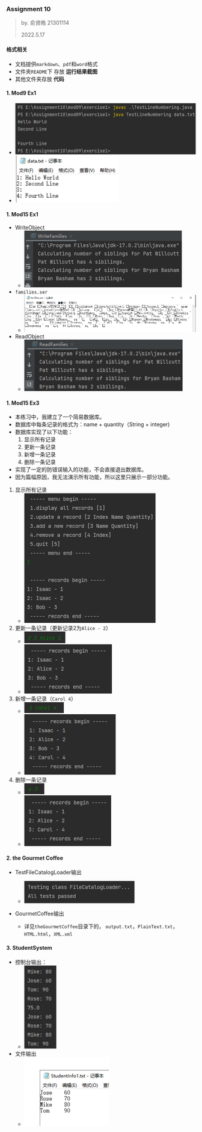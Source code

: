 ### Assignment 10

> by. 俞贤皓 21301114
>
> 2022.5.17

#### 格式相关

* 文档提供`markdown`、`pdf`和`word`格式
* 文件夹`README`下 存放 **运行结果截图**
* 其他文件夹存放 **代码**

#### 1. Mod9 Ex1

* ![1652768608260](README/1652768608260.png)
* ![1652768628657](README/1652768628657.png)

#### 1. Mod15 Ex1

* WriteObject
  * ![1652770943861](README/1652770943861.png)
* `families.ser` 
  * ![1652770887963](README/1652770887963.png)
* ReadObject
  * ![1652770928261](README/1652770928261.png)

#### 1. Mod15 Ex3

* 本练习中，我建立了一个简易数据库。
* 数据库中每条记录的格式为：name + quantity（String + integer)
* 数据库实现了以下功能：
  1. 显示所有记录
  2. 更新一条记录
  3. 新增一条记录
  4. 删除一条记录
* 实现了一定的防错误输入的功能，不会直接退出数据库。
* 因为篇幅原因，我无法演示所有功能，所以这里只展示一部分功能。

1. 显示所有记录
   * ![1652782269058](README/1652782269058.png)
2. 更新一条记录（更新记录2为`Alice - 2`）
   * ![1652782313879](README/1652782313879.png)
   * ![1652782322051](README/1652782322051.png)
3. 新增一条记录（`Carol 4`）
   * ![1652782366042](README/1652782366042.png)
   * ![1652782375827](README/1652782375827.png)
4. 删除一条记录
   * ![1652782400190](README/1652782400190.png)
   * ![1652782406151](README/1652782406151.png)

#### 2. the Gourmet Coffee

* TestFileCatalogLoader输出
  * ![1652787865634](README/1652787865634.png)

* GourmetCoffee输出

    * 详见`theGourmetCoffee`目录下的， `output.txt`，`PlainText.txt`，`HTML.html`，`XML.xml`

#### 3. StudentSystem

* 控制台输出：
  * ![1652790187649](README/1652790187649.png)
* 文件输出
  * ![1652790360853](README/1652790360853.png)

